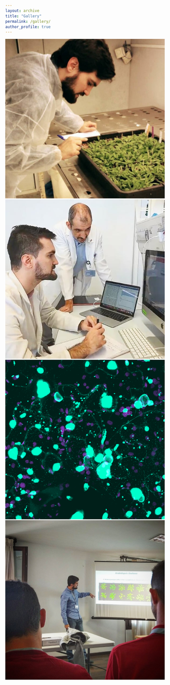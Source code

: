 ```yaml
---
layout: archive
title: "Gallery"
permalink: /gallery/
author_profile: true
---
```

<div class="gallery">
  <img src='/images/fitotron.png' alt=''>
  <img src='/images/santi.png' alt=''>
  <img src='/images/6k2.png' alt=''>
  <img src='/images/populations.jpg' alt=''>

  </div>

